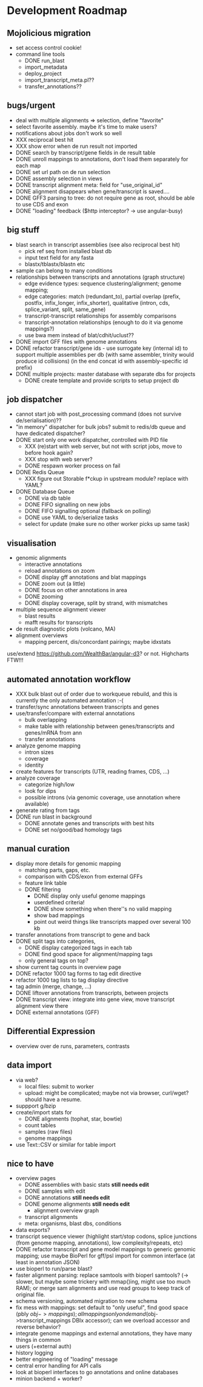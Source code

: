 # Development Roadmap 

## Mojolicious migration

- set access control cookie!
- command line tools
  - DONE run_blast
  - import_metadata
  - deploy_project
  - import_transcript_meta.pl??
  - transfer_annotations??

## bugs/urgent

- deal with multiple alignments => selection, define "favorite"
- select favorite assembly. maybe it's time to make users?
- notifications about jobs don't work so well
- XXX reciprocal best hit
- XXX show error when de run result not imported
- DONE search by transcript/gene fields in de result table
- DONE unroll mappings to annotations, don't load them separately for each map
- DONE set url path on de run selection
- DONE assembly selection in views
- DONE transcript alignment meta: field for "use_original_id"
- DONE alignment disappears when gene/transcript is saved....
- DONE GFF3 parsing to tree: do not require gene as root, should be able to use CDS and exon
- DONE "loading" feedback ($http interceptor? -> use angular-busy)

## big stuff

- blast search in transcript assemblies (see also reciprocal best hit)
  - pick ref seq from installed blast db 
  - input text field for any fasta
  - blastx/tblastx/blastn etc
- sample can belong to many conditions
- relationships between transcripts and annotations (graph structure)
  - edge evidence types: sequence clustering/alignment; genome mapping; 
  - edge categories: match (redundant_to), partial overlap (prefix, postfix, infix_longer, infix_shorter), qualitative (intron, cds, splice_variant, split, same_gene)
  - transcript-transcript relationships for assembly comparisons
  - transcript-annotation relationships (enough to do it via genome mappings?)
  - use bwa mem instead of blat/cdhit/uclust??
- DONE import GFF files with genome annotations
- DONE refactor transcript/gene ids - use surrogate key (internal id) to support multiple assemblies per db (with same assembler, trinity would produce id collisions) (in the end concat id with assembly-specific id prefix)
- DONE multiple projects: master database with separate dbs for projects
  - DONE create template and provide scripts to setup project db

## job dispatcher

- cannot start job with post_processing command (does not survive de/serialisation)??
- "in memory" dispatcher for bulk jobs? submit to redis/db queue and have dedicated dispatcher?
- DONE start only one work dispatcher, controlled with PID file
  - XXX (re)start with web server, but not with script jobs, move to before hook again?
  - XXX stop with web server?
  - DONE respawn worker process on fail
- DONE Redis Queue 
  - XXX figure out Storable f*ckup in upstream module? replace with YAML?
- DONE Database Queue
  - DONE via db table
  - DONE FIFO signalling on new jobs
  - DONE FIFO signalling optional (fallback on polling)
  - DONE use YAML to de/serialize tasks
  - select for update (make sure no other worker picks up same task)

## visualisation

- genomic alignments
  - interactive annotations
  - reload annotations on zoom
  - DONE display gff annotations and blat mappings
  - DONE zoom out (a little) 
  - DONE focus on other annotations in area
  - DONE zooming 
  - DONE display coverage, split by strand, with mismatches
- multiple sequence alignment viewer
  - blast results
  - mafft results for transcripts
- de result diagnostic plots (volcano, MA)
- alignment overviews
  * mapping percent, dis/concordant pairings; maybe idxstats

use/extend https://github.com/WealthBar/angular-d3? or not. Highcharts FTW!!!

## automated annotation workflow

- XXX bulk blast out of order due to workqueue rebuild, and this is currently the only automated annotation :-(
- transfer/sync annotations between transcripts and genes
- use/transfer/compare with external annotations
  * bulk overlapping
  * make table with relationship between genes/transcripts and genes/mRNA from ann
  * transfer annotations
- analyze genome mapping
  * intron sizes
  * coverage
  * identity
- create features for transcripts (UTR, reading frames, CDS, ...)
- analyze coverage
  * categorize high/low
  * look for dips
  * possible introns (via genomic coverage, use annotation where available)
- generate rating from tags
- DONE run blast in background
  * DONE annotate genes and transcripts with best hits
  * DONE set no/good/bad homology tags

## manual curation

- display more details for genomic mapping
  - matching parts, gaps, etc.
  - comparison with CDS/exon from external GFFs
  - feature link table
  - DONE filtering
    - DONE display only useful genome mappings 
    - userdefined criteria!
    - DONE show something when there''s no valid mapping
    - show bad mappings
    - point out weird things like transcripts mapped over several 100 kb
- transfer annotations from transcript to gene and back
- DONE split tags into categories, 
  - DONE display categorized tags in each tab
  - DONE find good space for alignment/mapping tags
  - only general tags on top?
- show current tag counts in overview page
- DONE refactor 1000 tag forms to tag edit directive
- refactor 1000 tag lists to tag display directive
- tag admin (merge, change, ...)
- DONE liftover annotations from transcripts, between projects
- DONE transcript view: integrate into gene view, move transcript alignment view there
- DONE external annotations (GFF)

## Differential Expression

- overview over de runs, parameters, contrasts

## data import

- via web?
  - local files: submit to worker
  - upload: might be complicated; maybe not via browser, curl/wget? should have a resume. 
- suppport g/bzip
- create/import stats for 
  - DONE alignments (tophat, star, bowtie)
  - count tables
  - samples (raw files)
  - genome mappings
- use Text::CSV or similar for table import

## nice to have

- overview pages 
  - DONE assemblies with basic stats **still needs edit**
  - DONE samples with edit
  - DONE annotations **still needs edit**
  - DONE genome alignments **still needs edit**
    - alignment overview graph 
  - transcript alignments
  - meta: organisms, blast dbs, conditions
- data exports?
- transcript sequence viewer (highlight start/stop codons, splice junctions (from genome mapping, annotations), low complexity/repeats, etc)
- DONE refactor transcript and gene model mappings to generic genomic mapping; use maybe BioPerl for gff/psl import for common interface (at least in annotation JSON)
- use bioperl to run/parse blast?
- faster alignment parsing: replace samtools with bioperl samtools? (-> slower, but maybe some trickery with mmap()ing, might use too much RAM); or merge sam alignments and use read groups to keep track of original file.
- schema versioning, automated migration to new schema
- fix mess with mappings: set default to "only useful", find good space (pbly $obj->mappings); all mappings only on demand ($obj->transcript_mappings DBIx accessor); can we overload accessor and reverse behavior?
- integrate genome mappings and external annotations, they have many things in common
- users (+external auth)
- history logging
- better engineering of "loading" message
- central error handling for API calls
- look at bioperl interfaces to go annotations and online databases
- minion backend + worker?
